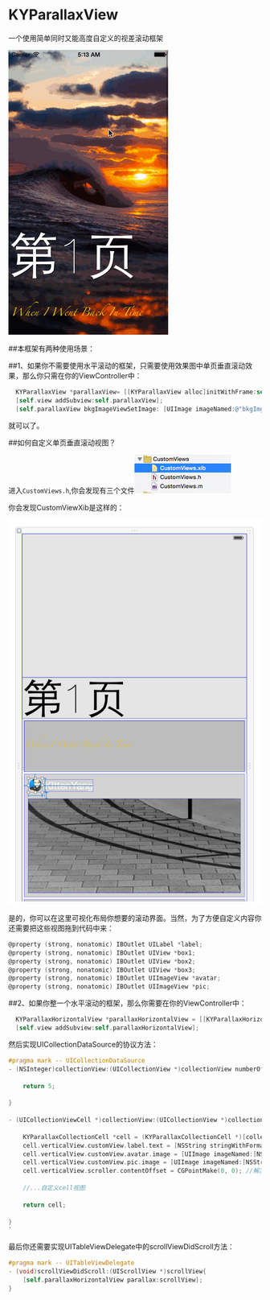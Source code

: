 # KYParallaxView

一个使用简单同时又能高度自定义的视差滚动框架

![](parallax.gif)

##本框架有两种使用场景：

##1、如果你不需要使用水平滚动的框架，只需要使用效果图中单页垂直滚动效果，那么你只需在你的ViewController中：
```objective-c
  KYParallaxView *parallaxView= [[KYParallaxView alloc]initWithFrame:self.view.frame];
  [self.view addSubview:self.parallaxView];
  [self.parallaxView bkgImageViewSetImage: [UIImage imageNamed:@"bkgImg@2x.jpg"]];// 指定背景图

```
就可以了。

##如何自定义单页垂直滚动视图？

进入`CustomViews.h`,你会发现有三个文件![](customView.png)

你会发现CustomViewXib是这样的：

![](customViewXib.png)

是的，你可以在这里可视化布局你想要的滚动界面。当然，为了方便自定义内容你还需要把这些视图拖到代码中来：

```objective-c
@property (strong, nonatomic) IBOutlet UILabel *label;
@property (strong, nonatomic) IBOutlet UIView *box1;
@property (strong, nonatomic) IBOutlet UIView *box2;
@property (strong, nonatomic) IBOutlet UIView *box3;
@property (strong, nonatomic) IBOutlet UIImageView *avatar;
@property (strong, nonatomic) IBOutlet UIImageView *pic;

```

##2、如果你整一个水平滚动的框架，那么你需要在你的ViewController中：
```objective-c
  KYParallaxHorizontalView *parallaxHorizontalView = [[KYParallaxHorizontalView alloc]initWithFrame:self.view.frame andCollectionDelegate:self];
  [self.view addSubview:self.parallaxHorizontalView];

```

然后实现UICollectionDataSource的协议方法：

```objective-c
#pragma mark -- UICollectionDataSource
- (NSInteger)collectionView:(UICollectionView *)collectionView numberOfItemsInSection:(NSInteger)section{
    
    return 5;
    
}

- (UICollectionViewCell *)collectionView:(UICollectionView *)collectionView cellForItemAtIndexPath:(NSIndexPath *)indexPath{
    
    KYParallaxCollectionCell *cell = (KYParallaxCollectionCell *)[collectionView dequeueReusableCellWithReuseIdentifier:@"HorizontalParallexCell" forIndexPath:indexPath];
    cell.verticalView.customView.label.text = [NSString stringWithFormat:@"第%ld页",(long)indexPath.item+1];
    cell.verticalView.customView.avatar.image = [UIImage imageNamed:[NSString stringWithFormat:@"kitten_%ld",(long)indexPath.item+1]];
    cell.verticalView.customView.pic.image = [UIImage imageNamed:[NSString stringWithFormat:@"l%ld.jpg",indexPath.item+1]];
    cell.verticalView.scroller.contentOffset = CGPointMake(0, 0); //解决cell同时复用scrollview位置的bug
    
    //...自定义cell视图
    
    return cell;
    
}
`
```

最后你还需要实现UITableViewDelegate中的scrollViewDidScroll方法：
```objective-c
#pragma mark -- UITableViewDelegate
- (void)scrollViewDidScroll:(UIScrollView *)scrollView{
    [self.parallaxHorizontalView parallax:scrollView];
}
```


